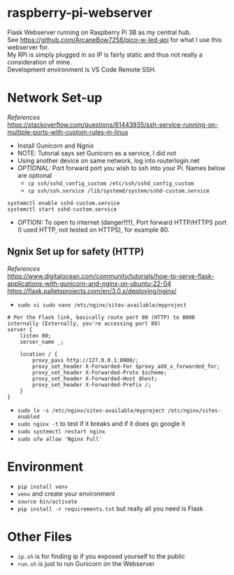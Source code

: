 # raspberry-pi-webserver
Flask Webserver running on Raspberry Pi 3B as my central hub.  
See https://github.com/ArcaneBow7258/pico-w-led-api for what I use this webserver for.   
My RPi is simply plugged in so IP is fairly static and thus not really a consideration of mine.  
Development environment is VS Code Remote SSH.

# Network Set-up
_References_  
https://stackoverflow.com/questions/61443935/ssh-service-running-on-multiple-ports-with-custom-rules-in-linux  
- Install Gunicorn and Ngnix
- NOTE: Tutorial says set Gunicorn as a service, I did not
- Using another device on same network, log into routerlogin.net
- _OPTIONAL:_ Port forward port you wish to ssh into your Pi. Names below are optional
  - `cp ssh/sshd_config_custom /etc/ssh/sshd_config_custom`
  - `cp ssh/ssh.service /lib/systemd/system/sshd-custom.service`
```
systemctl enable sshd-custom.service   
systemctl start sshd-custom.service
```
- _OPTION:_ To open to internet (danger!!!!), Port forward HTTP/HTTPS port (I used HTTP, not tested on HTTPS), for example 80.
  
Ngnix Set up for safety (HTTP)
-
_References_  
https://www.digitalocean.com/community/tutorials/how-to-serve-flask-applications-with-gunicorn-and-nginx-on-ubuntu-22-04  
https://flask.palletsprojects.com/en/3.0.x/deploying/nginx/  
- `sudo vi sudo nano /etc/nginx/sites-available/myproject`
```
# Per the Flask link, basically route port 80 (HTTP) to 8000 internally (Externally, you're accessing port 80)
server {
    listen 80;
    server_name _;

    location / {
        proxy_pass http://127.0.0.1:8000/;
        proxy_set_header X-Forwarded-For $proxy_add_x_forwarded_for;
        proxy_set_header X-Forwarded-Proto $scheme;
        proxy_set_header X-Forwarded-Host $host;
        proxy_set_header X-Forwarded-Prefix /;
    }
}
```
- `sudo ln -s /etc/nginx/sites-available/myproject /etc/nginx/sites-enabled`
- `sudo nginx -t` to test if it breaks and if it does go google it
- `sudo systemctl restart nginx`
- `sudo ufw allow 'Nginx Full'`


# Environment
- `pip install venv`
- `venv` and create your environment
- `source bin/activate`
- `pip install -r requirements.txt` but really all you need is Flask

# Other Files
- `ip.sh` is for finding ip if you exposed yourself to the public
- `run.sh` is just to run Gunicorn on the Webserver
